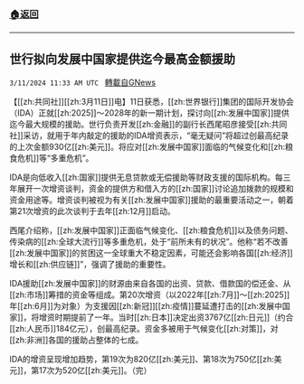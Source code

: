 ###  [:house:返回](README.md)
---


## 世行拟向发展中国家提供迄今最高金额援助
`3/11/2024 11:33 AM UTC ` [轉載自GNews](https://gnews.org/articles/2384239)

【[[zh:共同社]][[zh:3月11日]]电】11日获悉，[[zh:世界银行]]集团的国际开发协会（IDA）正就[[zh:2025]]～2028年的新一期计划，探讨向[[zh:发展中国家]]提供迄今最大规模的援助。世行负责开发[[zh:金融]]的副行长西尾昭彦接受[[zh:共同社]]采访，就用于年内敲定的援助的IDA增资表示，“毫无疑问”将超过创最高纪录的上次金额930亿[[zh:美元]]。将应对[[zh:发展中国家]]面临的气候变化和[[zh:粮食危机]]等“多重危机”。

IDA是向低收入[[zh:国家]]提供无息贷款或无偿援助等财政支援的国际机构。每三年展开一次增资谈判，资金的提供方和借入方的[[zh:国家]]讨论追加拨款的规模和资金用途等。增资谈判被视为有关[[zh:发展中国家]]援助的最重要活动之一，朝着第21次增资的此次谈判于去年[[zh:12月]]启动。

西尾介绍称，[[zh:发展中国家]]正面临气候变化、[[zh:粮食危机]]以及债务问题、传染病的[[zh:全球大流行]]等多重危机，处于“前所未有的状况”。他称“若不改善[[zh:发展中国家]]的贫困这一全球重大不稳定因素，可能还会影响各国[[zh:经济]]增长和[[zh:供应链]]”，强调了援助的重要性。

IDA援助[[zh:发展中国家]]的财源由来自各国的出资、贷款、借款国的偿还金、从[[zh:市场]]筹措的资金等组成。第20次增资（以2022年[[zh:7月]]～[[zh:2025]]年[[zh:6月]]为对象）为支援因[[zh:新冠]][[zh:疫情]]蔓延遭打击的[[zh:发展中国家]]，将增资时期提前了一年。当时[[zh:日本]]决定出资3767亿[[zh:日元]]（约合[[zh:人民币]]184亿元），创最高纪录。资金多被用于气候变化[[zh:对策]]，对[[zh:非洲]]各国的援助占整体的七成。

IDA的增资呈现增加趋势，第19次为820亿[[zh:美元]]、第18次为750亿[[zh:美元]]，第17次为520亿[[zh:美元]]。（完）
